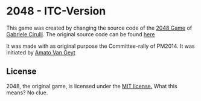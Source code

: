 # 2048 - ITC-Version
This game was created by changing the source code of the [2048 Game](http://gabrielecirulli.github.io/2048/) of [Gabriele Cirulli](http://gabrielecirulli.com/). The original source code can be found [here](https://github.com/gabrielecirulli/2048)

It was made with as original purpose the Committee-rally of PM2014. It was initiated by [Amato Van Geyt](https://github.com/amatovg)

## License
2048, the original game, is licensed under the [MIT license.](https://github.com/gabrielecirulli/2048/blob/master/LICENSE.txt) What this means? No clue.
